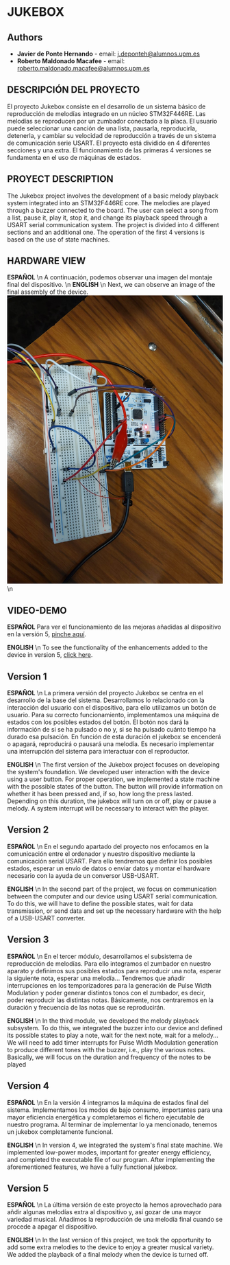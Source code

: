 # JUKEBOX


## Authors

* **Javier de Ponte Hernando** - email: [j.deponteh@alumnos.upm.es](mailto:j.deponteh@alumnos.upm.es)
* **Roberto Maldonado Macafee** - email: [roberto.maldonado.macafee@alumnos.upm.es](mailto:roberto.maldonado.macafee@alumnos.upm.es)


<!-- Ponga una breve descripción del proyecto **aquí** en castellano e inglés. -->
## DESCRIPCIÓN DEL PROYECTO
El proyecto Jukebox consiste en el desarrollo de un sistema básico de reproducción de melodías integrado en un núcleo STM32F446RE. Las melodías se reproducen por un zumbador conectado a la placa. El usuario puede seleccionar una canción de una lista, pausarla, reproducirla, detenerla, y cambiar su velocidad de reproducción a través de un sistema de comunicación serie USART. El proyecto está dividido en 4 diferentes secciones y una extra. El funcionamiento de las primeras 4 versiones se fundamenta en el uso de máquinas de estados.
## PROYECT DESCRIPTION

The Jukebox project involves the development of a basic melody playback system integrated into an STM32F446RE core. The melodies are played through a buzzer connected to the board. The user can select a song from a list, pause it, play it, stop it, and change its playback speed through a USART serial communication system. The project is divided into 4 different sections and an additional one. The operation of the first 4 versions is based on the use of state machines.

<!-- Puede añadir una imagen de portada **de su propiedad** aquí. Por ejemplo, del montaje final, o una captura de osciloscopio, etc. -->
## HARDWARE VIEW
**ESPAÑOL** \n
A continuación, podemos observar una imagen del montaje final del dispositivo. \n
**ENGLISH**  \n
Next, we can observe an image of the final assembly of the device.
![Montaje del dispositivo completo](docs\assets\imgs\hw_jukebox_v5.png)\n 

## VIDEO-DEMO
**ESPAÑOL**
Para ver el funcionamiento de las mejoras añadidas al dispositivo en la versión 5, [pinche aquí](https://youtu.be/4-Lfzsa3KZw). 
<!-- **Las imágenes se deben guardar en la carpeta `docs/assets/imgs/` y se pueden incluir en el documento de la siguiente manera:**
```markdown
![Texto alternativo](docs/assets/imgs/imagen.png)
``` 

**Añada un enlace a un vídeo público de su propiedad aquí con la demostración del proyecto explicando lo que haya hecho en la versión V5.** -->

<!-- Para añadir un enlace a un vídeo de Youtube, puede usar el siguiente código: -->

<!-- ```markdown -->
<!-- ## VIDEO-DEMO
Aquí se pueden ver las mejoras adicionales implementadas en la última versión del proyecto Jukebox.
<!-- (https://youtu.be/4-Lfzsa3KZw "Demostración: version 5 del proyecto Jukebox.") -->
<!-- ``` --> 

**ENGLISH** \n
To see the functionality of the enhancements added to the device in version 5, [click here](https://youtu.be/4-Lfzsa3KZw).
## Version 1

**ESPAÑOL** \n
La primera versión del proyecto Jukebox se centra en el desarrollo de la base del sistema. Desarrollamos lo relacionado con la interacción del usuario con el dispositivo, para ello utilizamos un botón de usuario. Para su correcto funcionamiento, implementamos una máquina de estados con los posibles estados del botón. El botón nos dará la información de si se ha pulsado o no y, si se ha pulsado cuánto tiempo ha durado esa pulsación. En función de esta duración el jukebox se encenderá o apagará, reproducirá o pausará una melodía. Es necesario implementar una interrupción del sistema para interactuar con el reproductor.

**ENGLISH** \n
The first version of the Jukebox project focuses on developing the system's foundation. We developed user interaction with the device using a user button. For proper operation, we implemented a state machine with the possible states of the button. The button will provide information on whether it has been pressed and, if so, how long the press lasted. Depending on this duration, the jukebox will turn on or off, play or pause a melody. A system interrupt will be necessary to interact with the player.

<!-- - Para poner un texto en negrita se usa el símbolo `**` de manera consecutiva. Por ejemplo: **Texto en negrita**
- Para poner un texto en cursiva se usa el símbolo `*` de manera consecutiva. Por ejemplo: *Texto en cursiva*
- Para poner un texto en cursiva y negrita se usa el símbolo `***` de manera consecutiva. Por ejemplo: ***Texto en cursiva y negrita***

Para añadir subsecciones se usa el símbolo `#` de manera consecutiva. Por ejemplo:

### Subsección 1
```markdown
Breve descripción de la subsección 1.

Para añadir una lista de elementos se usa el símbolo `-` de manera consecutiva. Por ejemplo:

- Elemento 1
- Elemento 2
- Elemento 3

Para añadir una lista de elementos numerados se usa el símbolo `1.` de manera consecutiva. Por ejemplo:

1. Elemento 1
2. Elemento 2
3. Elemento 3

Para añadir un enlace a una página web se usa el siguiente código:

```markdown
Enlace a [Google](https://www.google.com).
```

Puede añadir tablas de la siguiente manera:

| Columna 1 | Columna 2 | Columna 3 |
| --------- | --------- | --------- |
| Valor 1   | Valor 2   | Valor 3   |
| Valor 4   | Valor 5   | Valor 6   |

Para añadir un enlace a un fichero `.c` o `.h` puede usar el siguiente código. Se trata de enlaces a ficheros `.html` que se generan automáticamente con la documentación del código al ejecutar Doxygen y que se encuentran en la carpeta `docs/html/`.

```markdown
Enlace a la [FSM de Version 1](fsm__button_8c.html).
```
 -->


## Version 2

**ESPAÑOL** \n
En el segundo apartado del proyecto nos enfocamos en la comunicación entre el ordenador y nuestro dispositivo mediante la comunicación serial USART. Para ello tendremos que definir los posibles estados, esperar un envío de datos o enviar datos y montar el hardware necesario con la ayuda de un conversor USB-USART.

**ENGLISH** \n
In the second part of the project, we focus on communication between the computer and our device using USART serial communication. To do this, we will have to define the possible states, wait for data transmission, or send data and set up the necessary hardware with the help of a USB-USART converter.

## Version 3

**ESPAÑOL** \n
En el tercer módulo, desarrollamos el subsistema de reproducción de melodías. Para ello integramos el zumbador en nuestro aparato y definimos sus posibles estados para reproducir una nota, esperar la siguiente nota, esperar una melodía... Tendremos que añadir interrupciones en los temporizadores para la generación de Pulse Width Modulation y poder generar distintos tonos con el zumbador, es decir, poder reproducir las distintas notas. Básicamente, nos centraremos en la duración y frecuencia de las notas que se reproducirán.

**ENGLISH** \n
In the third module, we developed the melody playback subsystem. To do this, we integrated the buzzer into our device and defined its possible states to play a note, wait for the next note, wait for a melody... We will need to add timer interrupts for Pulse Width Modulation generation to produce different tones with the buzzer, i.e., play the various notes. Basically, we will focus on the duration and frequency of the notes to be played

## Version 4

**ESPAÑOL** \n
En la versión 4 integramos la máquina de estados final del sistema. Implementamos los modos de bajo consumo, importantes para una mayor eficiencia energética y completaremos el fichero ejecutable de nuestro programa. Al terminar de implementar lo ya mencionado, tenemos un jukebox completamente funcional.

**ENGLISH** \n
In version 4, we integrated the system's final state machine. We implemented low-power modes, important for greater energy efficiency, and completed the executable file of our program. After implementing the aforementioned features, we have a fully functional jukebox.

## Version 5

**ESPAÑOL** \n
La última versión de este proyecto la hemos aprovechado para añdir algunas melodías extra al dispositivo y, así gozar de una mayor variedad musical. Añadimos la reproducción de una melodía final cuando se procede a apagar el dispositivo.

**ENGLISH** \n
In the last version of this project, we took the opportunity to add some extra melodies to the device to enjoy a greater musical variety. We added the playback of a final melody when the device is turned off.




